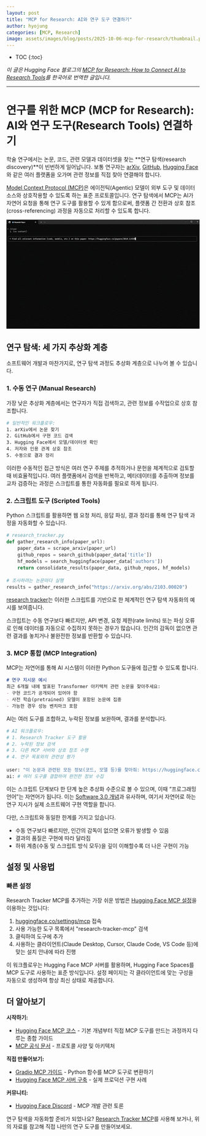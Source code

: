 ```yaml
---
layout: post
title: "MCP for Research: AI와 연구 도구 연결하기"
author: hyojung
categories: [MCP, Research]
image: assets/images/blog/posts/2025-10-06-mcp-for-research/thumbnail.png
---
```

* TOC
{:toc}
<!--toc-->

_이 글은 Hugging Face 블로그의 [MCP for Research: How to Connect AI to Research Tools](https://huggingface.co/blog/mcp-for-research)를 한국어로 번역한 글입니다._

---


# 연구를 위한 MCP (MCP for Research): AI와 연구 도구(Research Tools) 연결하기

학술 연구에서는 논문, 코드, 관련 모델과 데이터셋을 찾는 **연구 탐색(research discovery)**이 빈번하게 일어납니다. 보통 연구자는 [arXiv](https://arxiv.org/), [GitHub](https://github.com/), [Hugging Face](https://huggingface.co/)와 같은 여러 플랫폼을 오가며 관련 정보를 직접 찾아 연결해야 합니다.

[Model Context Protocol (MCP)](https://huggingface.co/learn/mcp-course/unit0/introduction)은 에이전틱(Agentic) 모델이 외부 도구 및 데이터 소스와 상호작용할 수 있도록 하는 표준 프로토콜입니다. 연구 탐색에서 MCP는 AI가 자연어 요청을 통해 연구 도구를 활용할 수 있게 함으로써, 플랫폼 간 전환과 상호 참조(cross-referencing) 과정을 자동으로 처리할 수 있도록 합니다.

![Research Tracker MCP in action](./assets/images/blog/posts/2025-10-06-mcp-for-research/demo.gif)

## 연구 탐색: 세 가지 추상화 계층

소프트웨어 개발과 마찬가지로, 연구 탐색 과정도 추상화 계층으로 나누어 볼 수 있습니다.

### 1. 수동 연구 (Manual Research)

가장 낮은 추상화 계층에서는 연구자가 직접 검색하고, 관련 정보를 수작업으로 상호 참조합니다.

```bash
# 일반적인 워크플로우:
1. arXiv에서 논문 찾기
2. GitHub에서 구현 코드 검색
3. Hugging Face에서 모델/데이터셋 확인
4. 저자와 인용 관계 상호 참조
5. 수동으로 결과 정리
```

이러한 수동적인 접근 방식은 여러 연구 주제를 추적하거나 문헌을 체계적으로 검토할 때 비효율적입니다. 여러 플랫폼에서 검색을 반복하고, 메타데이터를 추출하며 정보를 교차 검증하는 과정은 스크립트를 통한 자동화를 필요로 하게 됩니다.

### 2. 스크립트 도구 (Scripted Tools)

Python 스크립트를 활용하면 웹 요청 처리, 응답 파싱, 결과 정리를 통해 연구 탐색 과정을 자동화할 수 있습니다.

```python
# research_tracker.py
def gather_research_info(paper_url):
    paper_data = scrape_arxiv(paper_url)
    github_repos = search_github(paper_data['title'])
    hf_models = search_huggingface(paper_data['authors'])
    return consolidate_results(paper_data, github_repos, hf_models)

# 조사하려는 논문마다 실행
results = gather_research_info("https://arxiv.org/abs/2103.00020")
```

[research tracker](https://huggingface.co/spaces/dylanebert/research-tracker)는 이러한 스크립트를 기반으로 한 체계적인 연구 탐색 자동화의 예시를 보여줍니다.

스크립트는 수동 연구보다 빠르지만, API 변경, 요청 제한(rate limits) 또는 파싱 오류로 인해 데이터를 자동으로 수집하지 못하는 경우가 많습니다. 인간의 감독이 없으면 관련 결과를 놓치거나 불완전한 정보를 반환할 수 있습니다.

### 3. MCP 통합 (MCP Integration)

MCP는 자연어를 통해 AI 시스템이 이러한 Python 도구들에 접근할 수 있도록 합니다.

```markdown
# 연구 지시문 예시
최근 6개월 내에 발표된 Transformer 아키텍처 관련 논문을 찾아주세요:
- 구현 코드가 공개되어 있어야 함
- 사전 학습(pretrained) 모델이 포함된 논문에 집중
- 가능한 경우 성능 벤치마크 포함
```

AI는 여러 도구를 조합하고, 누락된 정보를 보완하며, 결과를 분석합니다.

```python
# AI 워크플로우:
# 1. Research Tracker 도구 활용
# 2. 누락된 정보 검색
# 3. 다른 MCP 서버와 상호 참조 수행
# 4. 연구 목표와의 관련성 평가

user: "이 논문과 관련된 모든 정보(코드, 모델 등)를 찾아줘: https://huggingface.co/papers/2010.11929"
ai: # 여러 도구를 결합하여 완전한 정보 수집
```

이는 스크립트 단계보다 한 단계 높은 추상화 수준으로 볼 수 있으며, 이때 “프로그래밍 언어”는 자연어가 됩니다. 이는 [Software 3.0 개념](https://youtu.be/LCEmiRjPEtQ?si=J7elM86eW9XCkMFj)과 유사하며, 여기서 자연어로 하는 연구 지시가 실제 소프트웨어 구현 역할을 합니다.

다만, 스크립트와 동일한 한계를 가지고 있습니다.

- 수동 연구보다 빠르지만, 인간의 감독이 없으면 오류가 발생할 수 있음
- 결과의 품질은 구현에 따라 달라짐
- 하위 계층(수동 및 스크립트 방식 모두)을 깊이 이해할수록 더 나은 구현이 가능

## 설정 및 사용법

### 빠른 설정

Research Tracker MCP를 추가하는 가장 쉬운 방법은 [Hugging Face MCP 설정](https://huggingface.co/settings/mcp)을 이용하는 것입니다:

1. [huggingface.co/settings/mcp](https://huggingface.co/settings/mcp) 접속
2. 사용 가능한 도구 목록에서 "research-tracker-mcp" 검색
3. 클릭하여 도구에 추가
4. 사용하는 클라이언트(Claude Desktop, Cursor, Claude Code, VS Code 등)에 맞는 설치 안내에 따라 진행

이 워크플로우는 Hugging Face MCP 서버를 활용하며, Hugging Face Spaces를 MCP 도구로 사용하는 표준 방식입니다. 설정 페이지는 각 클라이언트에 맞는 구성을 자동으로 생성하여 항상 최신 상태로 제공합니다.

<script
	type="module"
	src="https://gradio.s3-us-west-2.amazonaws.com/4.36.1/gradio.js"
></script>

<gradio-app theme_mode="light" space="dylanebert/research-tracker-mcp"></gradio-app>

## 더 알아보기

**시작하기:**
- [Hugging Face MCP 코스](https://huggingface.co/learn/mcp-course/en/unit1/introduction) - 기본 개념부터 직접 MCP 도구를 만드는 과정까지 다루는 종합 가이드
- [MCP 공식 문서](https://modelcontextprotocol.io) - 프로토콜 사양 및 아키텍처

**직접 만들어보기:**
- [Gradio MCP 가이드](https://www.gradio.app/guides/building-mcp-server-with-gradio) - Python 함수를 MCP 도구로 변환하기
- [Hugging Face MCP 서버 구축](https://huggingface.co/blog/building-hf-mcp) - 실제 프로덕션 구현 사례

**커뮤니티:**
- [Hugging Face Discord](https://hf.co/join/discord) - MCP 개발 관련 토론

연구 탐색을 자동화할 준비가 되었나요? [Research Tracker MCP](https://huggingface.co/settings/mcp)를 사용해 보거나, 위의 자료를 참고해 직접 나만의 연구 도구를 만들어보세요.